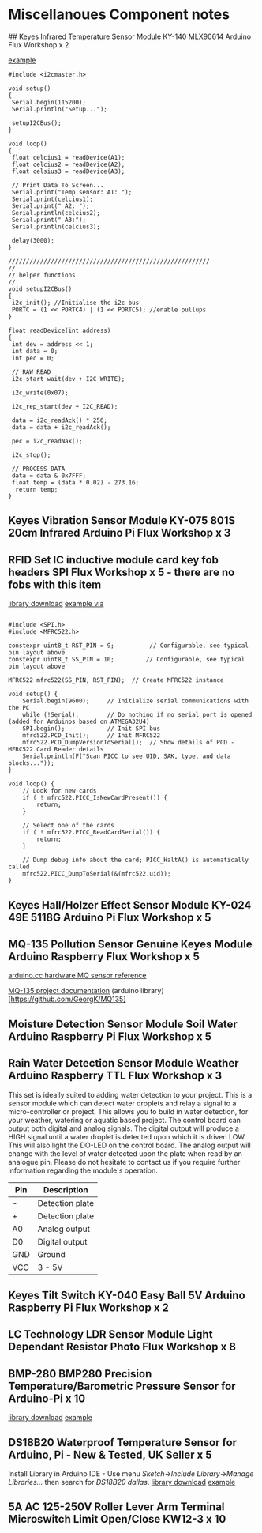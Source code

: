 # Miscellanoues Component notes

## Keyes Infrared Temperature Sensor Module KY-140 MLX90614 Arduino Flux Workshop x 2

[example](http://forum.arduino.cc/index.php?topic=89926.0)

```
#include <i2cmaster.h>

void setup()
{
 Serial.begin(115200);
 Serial.println("Setup...");
 
 setupI2CBus();
}

void loop()
{
 float celcius1 = readDevice(A1);
 float celcius2 = readDevice(A2);
 float celsius3 = readDevice(A3);

 // Print Data To Screen...
 Serial.print("Temp sensor: A1: ");
 Serial.print(celcius1);
 Serial.print(" A2: ");
 Serial.println(celcius2);
 Serial.print(" A3:");
 Serial.println(celcius3);

 delay(3000); 
}

/////////////////////////////////////////////////////////
//
// helper functions
//
void setupI2CBus()
{
 i2c_init(); //Initialise the i2c bus
 PORTC = (1 << PORTC4) | (1 << PORTC5); //enable pullups
}

float readDevice(int address)
{
 int dev = address << 1;
 int data = 0;
 int pec = 0;

 // RAW READ
 i2c_start_wait(dev + I2C_WRITE);

 i2c_write(0x07);

 i2c_rep_start(dev + I2C_READ);

 data = i2c_readAck() * 256;
 data = data + i2c_readAck(); 

 pec = i2c_readNak();

 i2c_stop();
 
 // PROCESS DATA
 data = data & 0x7FFF;
 float temp = (data * 0.02) - 273.16;
  return temp;
}
```

## Keyes Vibration Sensor Module KY-075 801S 20cm Infrared Arduino Pi Flux Workshop x 3



## 	 RFID Set IC inductive module card key fob headers SPI Flux Workshop x 5 - there are no fobs with this item

[library download](https://github.com/miguelbalboa/rfid/)
[example via](https://github.com/miguelbalboa/rfid/blob/master/examples/DumpInfo/DumpInfo.ino)

```

#include <SPI.h>
#include <MFRC522.h>

constexpr uint8_t RST_PIN = 9;          // Configurable, see typical pin layout above
constexpr uint8_t SS_PIN = 10;         // Configurable, see typical pin layout above

MFRC522 mfrc522(SS_PIN, RST_PIN);  // Create MFRC522 instance

void setup() {
	Serial.begin(9600);		// Initialize serial communications with the PC
	while (!Serial);		// Do nothing if no serial port is opened (added for Arduinos based on ATMEGA32U4)
	SPI.begin();			// Init SPI bus
	mfrc522.PCD_Init();		// Init MFRC522
	mfrc522.PCD_DumpVersionToSerial();	// Show details of PCD - MFRC522 Card Reader details
	Serial.println(F("Scan PICC to see UID, SAK, type, and data blocks..."));
}

void loop() {
	// Look for new cards
	if ( ! mfrc522.PICC_IsNewCardPresent()) {
		return;
	}

	// Select one of the cards
	if ( ! mfrc522.PICC_ReadCardSerial()) {
		return;
	}

	// Dump debug info about the card; PICC_HaltA() is automatically called
	mfrc522.PICC_DumpToSerial(&(mfrc522.uid));
}
```

## Keyes Hall/Holzer Effect Sensor Module KY-024 49E 5118G Arduino Pi Flux Workshop x 5



## MQ-135 Pollution Sensor Genuine Keyes Module Arduino Raspberry Flux Workshop x 5

[arduino.cc hardware MQ sensor reference](http://playground.arduino.cc/Main/MQGasSensors)

[MQ-135 project documentation](https://hackaday.io/project/3475-sniffing-trinket/log/12363-mq135-arduino-library) (arduino library)[https://github.com/GeorgK/MQ135]

## Moisture Detection Sensor Module Soil Water Arduino Raspberry Pi Flux Workshop x 5

## Rain Water Detection Sensor Module Weather Arduino Raspberry TTL Flux Workshop x 3

This set is ideally suited to adding water detection to your project. This is a sensor module which can detect water droplets and relay a signal to a micro-controller or project. This allows you to build in water detection, for your weather, watering or aquatic based project.
The control board can output both digital and analog signals. The digital output will produce a HIGH signal until a water droplet is detected upon which it is driven LOW. This will also light the DO-LED on the control board. The analog output will change with the level of water detected upon the plate when read by an analogue pin.
Please do not hesitate to contact us if you require further information regarding the module's operation.

|Pin|	Description|
|---|--------------|
|-	|Detection plate|
|+	|Detection plate|
|A0	|Analog output|
|D0	|Digital output|
|GND|	Ground |
|VCC|	3 - 5V |


## Keyes Tilt Switch KY-040 Easy Ball 5V Arduino Raspberry Pi Flux Workshop x 2

## LC Technology LDR Sensor Module Light Dependant Resistor Photo Flux Workshop x 8

## BMP-280 BMP280 Precision Temperature/Barometric Pressure Sensor for Arduino-Pi x 10

[library download](https://github.com/mahfuz195/BMP280-Arduino-Library)
[example](https://github.com/mahfuz195/BMP280-Arduino-Library/blob/master/Examples/measurment/measurment.ino)

## DS18B20 Waterproof Temperature Sensor for Arduino, Pi - New & Tested, UK Seller x 5

Install Library in Arduino IDE - Use menu *Sketch*→*Include Library*→*Manage Libraries...* then search for *DS18B20 dallas*.
[library download](https://github.com/milesburton/Arduino-Temperature-Control-Library)
[example](https://github.com/milesburton/Arduino-Temperature-Control-Library/blob/master/examples/Single/Single.pde)

## 5A AC 125-250V Roller Lever Arm Terminal Microswitch Limit Open/Close KW12-3 x 10

